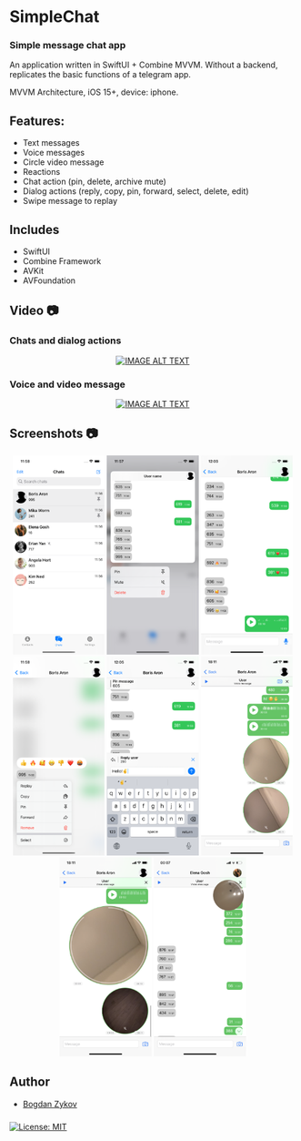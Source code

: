 # SimpleChat

### Simple message chat app

An application written in SwiftUI + Combine MVVM. Without a backend, replicates the basic functions of a telegram app.

MVVM Architecture, iOS 15+, device: iphone.
 
## Features:
- Text messages
- Voice messages
- Circle video message
- Reactions
- Chat action (pin, delete, archive mute)
- Dialog actions (reply, copy, pin, forward, select, delete, edit)
- Swipe message to replay

## Includes
- SwiftUI
- Combine Framework
- AVKit
- AVFoundation

## Video 📷

### Chats and dialog actions
<div align="center">
  <a href="https://www.youtube.com/watch?v=0qRA7lxp08w"><img src="https://img.youtube.com/vi/0qRA7lxp08w/0.jpg" alt="IMAGE ALT TEXT"></a>
</div>

### Voice and video message

<div align="center">
  <a href="https://www.youtube.com/watch?v=zktxud4roXw"><img src="https://img.youtube.com/vi/zktxud4roXw/0.jpg" alt="IMAGE ALT TEXT"></a>
</div>



## Screenshots 📷

 <div align="center">
 <img src="screenshots/chats.png" height="350" alt="Screenshot"/>
 <img src="screenshots/selected-chat.png" height="350" alt="Screenshot"/>
<img src="screenshots/dialog.png" height="350" alt="Screenshot"/>
<img src="screenshots/selected-message.png" height="350" alt="Screenshot"/>
<img src="screenshots/dialog2.png" height="350" alt="Screenshot"/>
<img src="screenshots/dialog3.png" height="350" alt="Screenshot"/>
<img src="screenshots/dialog4.png" height="350" alt="Screenshot"/>
<img src="screenshots/pin-video.png" height="350" alt="Screenshot"/>
   </div>
   

## Author
* [Bogdan Zykov](https://github.com/BogdanZyk)


###
[![License: MIT](https://img.shields.io/badge/License-MIT-yellow.svg)](https://opensource.org/licenses/MIT)
